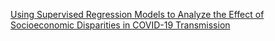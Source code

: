 [Using Supervised Regression Models to Analyze the Effect of Socioeconomic Disparities in COVID-19 Transmission](https://medium.com/@anishandabhiram/using-supervised-regression-models-to-analyze-the-effect-of-socioeconomic-disparities-on-covid-19-1e89753ff379)
